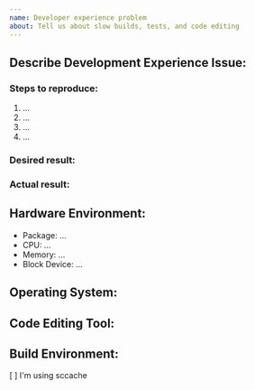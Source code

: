 ```yaml
---
name: Developer experience problem
about: Tell us about slow builds, tests, and code editing
---
```


<!--
Thank you for sharing your development experience concerns with the InfluxDB IOx team.

Have your read the contributing guide?
https://github.com/influxdata/influxdb/blob/main/CONTRIBUTING.md

We welcome your thoughts and feedback on the IOx developer experience.

In particular:
- Is your code editor sluggish?
- How long does your edit-build or edit-test cycle take?
- Is your cardboard sword wearing out faster than usual?

We especially welcome your experience improving your development environment.
- Which hardware tradeoffs work best?
- Which code editor and plugins have been helpful?
- Suggest build configuration or code organization tweaks?

Thank you!
-->

## Describe Development Experience Issue:

<!--
Be descriptive, write a few sentences describing the difficult (or positive) developer experience.
-->

### Steps to reproduce:

<!--
For example:
1. git checkout deadbeef
2. cargo clean
3. cargo build --offline
4. ...
-->

1. ...
2. ...
3. ...
4. ...

### Desired result:

<!--
For example:
Build time less than 5 minutes
-->

### Actual result:
<!--
For example:
Build time 15m32s
-->

## Hardware Environment:

<!--
Describe the hardware you are developing on.
-->

- Package: ... <!-- laptop, workstation, cloud VM, etc -->
- CPU: ...
- Memory: ...
- Block Device: ...

## Operating System:

<!--
If Unix-like, then the command `uname -a` is ideal.
-->

## Code Editing Tool:

<!--
Describe your IDE or code editor, with version.
Some examples:
- vim 8.2
- IntelliJ CLion 2021.2.3
- VS Code 1.61.0
-->

## Build Environment:

[ ] I'm using sccache

<!--
Describe your build environment.
Some examples:
- IDE build trigger
- IDE debug trigger
- bash: cargo build
- zsh: cargo build --release
-->
